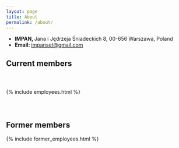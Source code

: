 ```yaml
---
layout: page
title: About
permalink: /about/
---
```


<ul>
    <li><strong>IMPAN, </strong>Jana i Jędrzeja Śniadeckich 8, 00-656 Warszawa, Poland</li>
    <li><strong>Email: </strong><a class="u-email" href="mailto:impanset@gmail.com">impanset@gmail.com</a></li>
</ul>


<h2>Current members</h2>
<div style="height: 40px;"></div>
{% include employees.html %} 
<div style="height: 40px;"></div>
<h2>Former members</h2>
{% include former_employees.html %}



